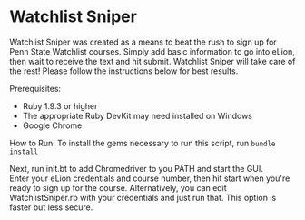 Watchlist Sniper
================

Watchlist Sniper was created as a means to beat the rush to sign up for Penn State Watchlist courses.  Simply add basic information to go into eLion, then wait to receive the text and hit submit.  Watchlist Sniper will take care of the rest!  Please follow the instructions below for best results.

Prerequisites:
<ul>
<li>Ruby 1.9.3 or higher</li>
<li>The appropriate Ruby DevKit may need installed on Windows</li>
<li>Google Chrome</li>
</ul>

How to Run:
To install the gems necessary to run this script, run
```bundle install```

Next, run init.bt to add Chromedriver to you PATH and start the GUI.  
Enter your eLion credentials and course number, then hit start when you're ready to sign up for the course.
Alternatively, you can edit WatchlistSniper.rb with your credentials and just run that. This option is faster but less secure.
